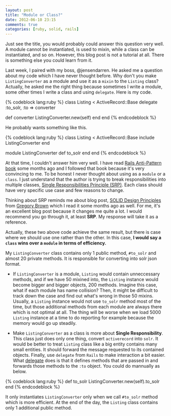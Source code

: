 ```yaml
---
layout: post
title: "Module or Class?"
date: 2012-06-10 23:15
comments: true
categories: [ruby, solid, rails]
---
```

Just see the title, you would probably could answer this question very well. A module cannot be instantiated, is used to mixin, while a class can be instantiated, and so on. However, this blog post is not a tutorial at all. There is something else you could learn from it.

Last week, I paired with my boss, @jensendarren. He asked me a question about my code which I have never thought before. Why don't you make `ListingConverter` as a module and use it as a `mixin` to the `Listing` class? Actually, he asked me the right thing because sometimes I write a module, some other times I write a class and using `delegate`. Here is my code.

{% codeblock lang:ruby %}
class Listing < ActiveRecord::Base
  delegate :to_solr, :to => converter
  
  def converter
    ListingConverter.new(self)
  end
end
{% endcodeblock %}

He probably wants something like this.

{% codeblock lang:ruby %}
class Listing < ActiveRecord::Base
  include ListingConverter
end

module ListingConverter
  def to_solr
  end
end
{% endcodeblock %}

At that time, I couldn't answer him very well. I have read [Rails Anti-Pattern book](http://www.amazon.com/Rails-AntiPatterns-Refactoring-Addison-Wesley-Professional/dp/0321604814) some months ago and I followed that book because it's very convincing to me.
To be honest I never thought about using as a `module` or a `class`. I just understand that the author is trying to break responsibilities into multiple classes, [Single Responsibilities Principle (SRP)](http://en.wikipedia.org/wiki/Single_responsibility_principle). Each class should have very specific use case and few reasons to change.

Thinking about SRP reminds me about blog post, [SOLID Design Principles](http://blog.rubybestpractices.com/posts/gregory/055-issue-23-solid-design.html) from [Gregory Brown](http://blog.rubybestpractices.com/about/gregory.html) which I read it some months ago as well. For me, it's an excellent blog post because it changes me quite a lot. I would recommend you go through it, at least **SRP**. My response will take it as a reference.

Actually, these two above code achieve the same result, but there is case where we should use one rather than the other. In this case, **I would say a `class` wins over a `module` in terms of efficiency.**

My `ListingConverter` class contains only 1 public method, `#to_solr` and almost 20 private methods. It is responsible for converting into solr json format. 

- If `ListingConverter` is a module, `Listing` would contain unneccessary methods,  and if we have 50 mixined into, the `Listing` instance would become bigger and bigger objects, 200 methods. Imagine this case, what if each module has name collision? Then, it might be difficult to track down the case and find out what's wrong in those 50 mixins. Usually, a `Listing` instance would not use `to_solr` method most of the time, but those additional methods from each module are always there which is not optimal at all. The thing will be worse when we load 5000 `Listing` instance at a time to do reporting for example because the memory would go up steadily.

- Make `ListingConverter` as a class is more about **Single Responsibility**. This class just does only one thing, convert `activerecord` into `solr`. It would be better to treat `Listing` class like a big entity contains many small entities. It should forward the message requested to its contained objects. Finally, use `delegate` from `Rails` to make interaction a bit easier. What [delegate](https://github.com/rails/rails/blob/8ba491acc31bf08cf63a83ea0a3c314c52cd020f/activesupport/lib/active_support/core_ext/module/delegation.rb#L104) does is that it defines methods that are passed in and forwards those methods to the `:to` object. You could do mannually as below.

{% codeblock lang:ruby %}
def to_solr
  ListingConverter.new(self).to_solr
end
{% endcodeblock %}

It only instantiates `ListingConverter` only when we call `#to_solr` method which is more efficient. At the end of the day, the `Listing` class contains only 1 additional public method.
